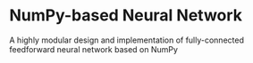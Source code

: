 # NumPy-based Neural Network
A highly modular design and implementation of fully-connected feedforward neural network based on NumPy
